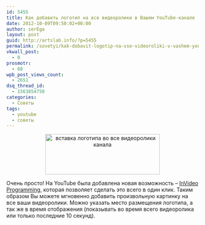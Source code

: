 ```yaml
---
id: 5455
title: Как добавить логотип на все видеоролики в Вашем YouTube-канале
date: 2012-10-09T09:50:02+00:00
author: serEga
layout: post
guid: http://artslab.info/?p=5455
permalink: /sovetyi/kak-dobavit-logotip-na-vse-videoroliki-v-vashem-youtube-kanale/
vkwall_post:
  - 0
prosmotr:
  - 68
wpb_post_views_count:
  - 2651
dsq_thread_id:
  - 1563854750
categories:
  - Советы
tags:
  - youtube
  - советы
---
```

<center>
  <a href="http://img.artslab.info/youtube_logo.png"><img src="http://img.artslab.info/youtube_logo-300x106.png" alt="вставка логотипа во все видеоролики канала" title="youtube_logo" width="300" height="106" class="aligncenter size-medium wp-image-5456" srcset="http://img.artslab.info/youtube_logo-300x106.png 300w, http://img.artslab.info/youtube_logo.png 701w" sizes="(max-width: 300px) 100vw, 300px" /></a>
</center>

Очень просто! На YouTube была добавлена новая возможность &#8211; [InVideo Programming](http://www.youtube.com/account_featured_programming), которая позволяет сделать это всего в один клик. Таким образом Вы можете мгновенно добавить произвольную картинку на все ваши видеоролики. Можно указать место размещения логотипа, а так же в время отображения (показывать во время всего видеоролика или только последние 10 секунд).